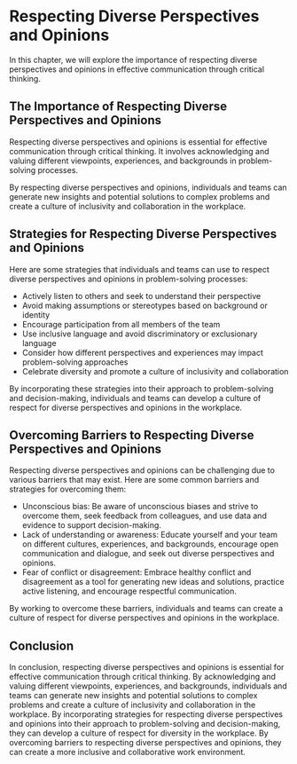 Respecting Diverse Perspectives and Opinions
============================================================================================================

In this chapter, we will explore the importance of respecting diverse perspectives and opinions in effective communication through critical thinking.

The Importance of Respecting Diverse Perspectives and Opinions
--------------------------------------------------------------

Respecting diverse perspectives and opinions is essential for effective communication through critical thinking. It involves acknowledging and valuing different viewpoints, experiences, and backgrounds in problem-solving processes.

By respecting diverse perspectives and opinions, individuals and teams can generate new insights and potential solutions to complex problems and create a culture of inclusivity and collaboration in the workplace.

Strategies for Respecting Diverse Perspectives and Opinions
-----------------------------------------------------------

Here are some strategies that individuals and teams can use to respect diverse perspectives and opinions in problem-solving processes:

* Actively listen to others and seek to understand their perspective
* Avoid making assumptions or stereotypes based on background or identity
* Encourage participation from all members of the team
* Use inclusive language and avoid discriminatory or exclusionary language
* Consider how different perspectives and experiences may impact problem-solving approaches
* Celebrate diversity and promote a culture of inclusivity and collaboration

By incorporating these strategies into their approach to problem-solving and decision-making, individuals and teams can develop a culture of respect for diverse perspectives and opinions in the workplace.

Overcoming Barriers to Respecting Diverse Perspectives and Opinions
-------------------------------------------------------------------

Respecting diverse perspectives and opinions can be challenging due to various barriers that may exist. Here are some common barriers and strategies for overcoming them:

* Unconscious bias: Be aware of unconscious biases and strive to overcome them, seek feedback from colleagues, and use data and evidence to support decision-making.
* Lack of understanding or awareness: Educate yourself and your team on different cultures, experiences, and backgrounds, encourage open communication and dialogue, and seek out diverse perspectives and opinions.
* Fear of conflict or disagreement: Embrace healthy conflict and disagreement as a tool for generating new ideas and solutions, practice active listening, and encourage respectful communication.

By working to overcome these barriers, individuals and teams can create a culture of respect for diverse perspectives and opinions in the workplace.

Conclusion
----------

In conclusion, respecting diverse perspectives and opinions is essential for effective communication through critical thinking. By acknowledging and valuing different viewpoints, experiences, and backgrounds, individuals and teams can generate new insights and potential solutions to complex problems and create a culture of inclusivity and collaboration in the workplace. By incorporating strategies for respecting diverse perspectives and opinions into their approach to problem-solving and decision-making, they can develop a culture of respect for diversity in the workplace. By overcoming barriers to respecting diverse perspectives and opinions, they can create a more inclusive and collaborative work environment.
